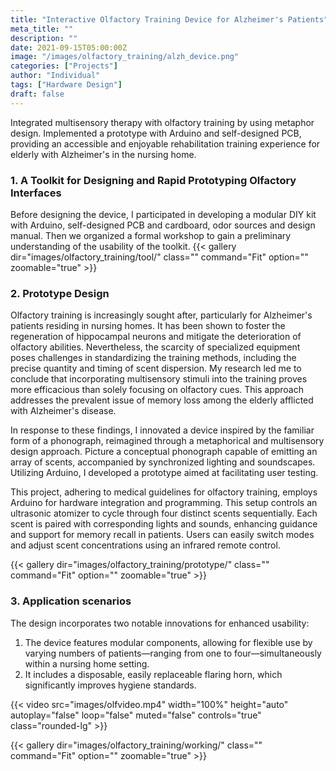 ```yaml
---
title: "Interactive Olfactory Training Device for Alzheimer's Patients"
meta_title: ""
description: ""
date: 2021-09-15T05:00:00Z
image: "/images/olfactory_training/alzh_device.png"
categories: ["Projects"]
author: "Individual"
tags: ["Hardware Design"]
draft: false
---
```

Integrated multisensory therapy with olfactory training by using metaphor design. Implemented a prototype with Arduino and self-designed PCB, providing an accessible and enjoyable rehabilitation training experience for elderly with Alzheimer's in the nursing home.

### 1. A Toolkit for Designing and Rapid Prototyping Olfactory Interfaces                               
Before designing the device, I participated in developing a modular DIY kit with Arduino, self-designed PCB and cardboard, odor sources and design manual. Then we organized a formal workshop to gain a preliminary understanding of the usability of the toolkit.
{{< gallery dir="images/olfactory_training/tool/" class="" command="Fit" option="" zoomable="true" >}}

### 2. Prototype Design
Olfactory training is increasingly sought after, particularly for Alzheimer's patients residing in nursing homes. It has been shown to foster the regeneration of hippocampal neurons and mitigate the deterioration of olfactory abilities. Nevertheless, the scarcity of specialized equipment poses challenges in standardizing the training methods, including the precise quantity and timing of scent dispersion. My research led me to conclude that incorporating multisensory stimuli into the training proves more efficacious than solely focusing on olfactory cues. This approach addresses the prevalent issue of memory loss among the elderly afflicted with Alzheimer's disease.

In response to these findings, I innovated a device inspired by the familiar form of a phonograph, reimagined through a metaphorical and multisensory design approach. Picture a conceptual phonograph capable of emitting an array of scents, accompanied by synchronized lighting and soundscapes. Utilizing Arduino, I developed a prototype aimed at facilitating user testing. 

This project, adhering to medical guidelines for olfactory training, employs Arduino for hardware integration and programming. This setup controls an ultrasonic atomizer to cycle through four distinct scents sequentially. Each scent is paired with corresponding lights and sounds, enhancing guidance and support for memory recall in patients. Users can easily switch modes and adjust scent concentrations using an infrared remote control.

{{< gallery dir="images/olfactory_training/prototype/" class="" command="Fit" option="" zoomable="true" >}}

### 3. Application scenarios
The design incorporates two notable innovations for enhanced usability:
1. The device features modular components, allowing for flexible use by varying numbers of patients—ranging from one to four—simultaneously within a nursing home setting.
2. It includes a disposable, easily replaceable flaring horn, which significantly improves hygiene standards.

{{< video src="images/olfvideo.mp4" width="100%" height="auto" autoplay="false" loop="false" muted="false" controls="true" class="rounded-lg" >}}

{{< gallery dir="images/olfactory_training/working/" class="" command="Fit" option="" zoomable="true" >}}

